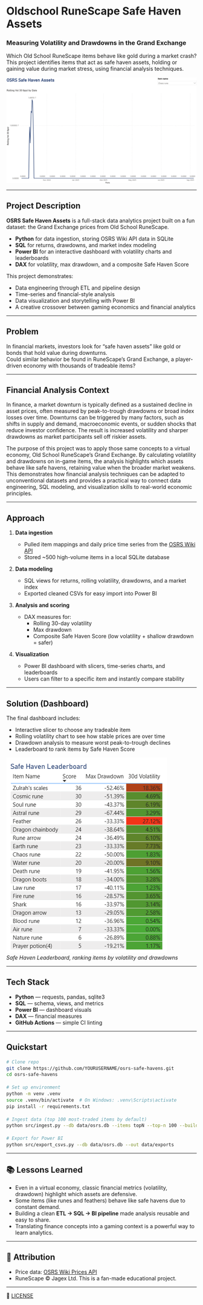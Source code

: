 # Oldschool RuneScape Safe Haven Assets
### Measuring Volatility and Drawdowns in the Grand Exchange

Which Old School RuneScape items behave like gold during a market crash?  
This project identifies items that act as safe haven assets, holding or gaining value during market stress, using financial analysis techniques.

![Dashboard Screenshot](docs/dashboard.png)

---

## Project Description
**OSRS Safe Haven Assets** is a full-stack data analytics project built on a fun dataset: the Grand Exchange prices from Old School RuneScape.  

- **Python** for data ingestion, storing OSRS Wiki API data in SQLite  
- **SQL** for returns, drawdowns, and market index modeling  
- **Power BI** for an interactive dashboard with volatility charts and leaderboards  
- **DAX** for volatility, max drawdown, and a composite Safe Haven Score  

This project demonstrates:  
- Data engineering through ETL and pipeline design  
- Time-series and financial-style analysis  
- Data visualization and storytelling with Power BI  
- A creative crossover between gaming economics and financial analytics

---

## Problem
In financial markets, investors look for “safe haven assets” like gold or bonds that hold value during downturns.  
Could similar behavior be found in RuneScape’s Grand Exchange, a player-driven economy with thousands of tradeable items?

---

## Financial Analysis Context
In finance, a market downturn is typically defined as a sustained decline in asset prices, often measured by peak-to-trough drawdowns or broad index losses over time. Downturns can be triggered by many factors, such as shifts in supply and demand, macroeconomic events, or sudden shocks that reduce investor confidence. The result is increased volatility and sharper drawdowns as market participants sell off riskier assets.  

The purpose of this project was to apply those same concepts to a virtual economy, Old School RuneScape’s Grand Exchange. By calculating volatility and drawdowns on in-game items, the analysis highlights which assets behave like safe havens, retaining value when the broader market weakens. This demonstrates how financial analysis techniques can be adapted to unconventional datasets and provides a practical way to connect data engineering, SQL modeling, and visualization skills to real-world economic principles.  

---

## Approach
1. **Data ingestion**  
   - Pulled item mappings and daily price time series from the [OSRS Wiki API](https://prices.runescape.wiki/)  
   - Stored ~500 high-volume items in a local SQLite database  

2. **Data modeling**  
   - SQL views for returns, rolling volatility, drawdowns, and a market index  
   - Exported cleaned CSVs for easy import into Power BI  

3. **Analysis and scoring**  
   - DAX measures for:  
     - Rolling 30-day volatility  
     - Max drawdown  
     - Composite Safe Haven Score (low volatility + shallow drawdown = safer)  

4. **Visualization**  
   - Power BI dashboard with slicers, time-series charts, and leaderboards  
   - Users can filter to a specific item and instantly compare stability  

---

## Solution (Dashboard)
The final dashboard includes:  
- Interactive slicer to choose any tradeable item  
- Rolling volatility chart to see how stable prices are over time  
- Drawdown analysis to measure worst peak-to-trough declines  
- Leaderboard to rank items by Safe Haven Score  

![Leaderboard Screenshot](docs/leaderboard.png)  
*Safe Haven Leaderboard, ranking items by volatility and drawdowns*

---

## Tech Stack
- **Python** — requests, pandas, sqlite3  
- **SQL** — schema, views, and metrics  
- **Power BI** — dashboard visuals  
- **DAX** — financial measures  
- **GitHub Actions** — simple CI linting  

---

## Quickstart
```bash
# Clone repo
git clone https://github.com/YOURUSERNAME/osrs-safe-havens.git
cd osrs-safe-havens

# Set up environment
python -m venv .venv
source .venv/bin/activate  # On Windows: .venv\Scripts\activate
pip install -r requirements.txt

# Ingest data (top 100 most-traded items by default)
python src/ingest.py --db data/osrs.db --items topN --top-n 100 --build-index

# Export for Power BI
python src/export_csvs.py --db data/osrs.db --out data/exports
```
---

## 📚 Lessons Learned
- Even in a virtual economy, classic financial metrics (volatility, drawdown) highlight which assets are defensive.  
- Some items (like runes and feathers) behave like safe havens due to constant demand.  
- Building a clean **ETL → SQL → BI pipeline** made analysis reusable and easy to share.  
- Translating finance concepts into a gaming context is a powerful way to learn analytics.

---

## 🙌 Attribution
- Price data: [OSRS Wiki Prices API](https://prices.runescape.wiki/)  
- RuneScape © Jagex Ltd. This is a fan-made educational project.

---

📝 [LICENSE](https://github.com/SparkerData/OSRS-Safe-Haven-Assets/blob/5c47b7030404697ce8249e71fd264c9d358e4c76/LICENSE)
